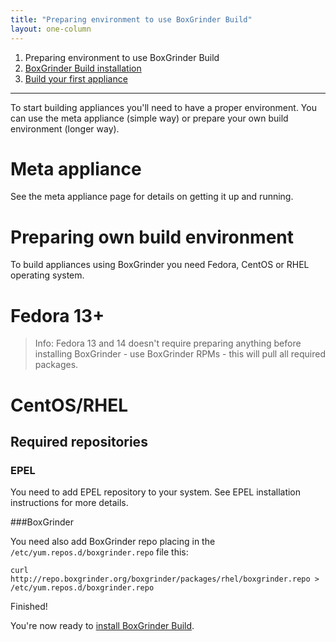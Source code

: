 ```yaml
---
title: "Preparing environment to use BoxGrinder Build"
layout: one-column
---
```


1. Preparing environment to use BoxGrinder Build
2. [BoxGrinder Build installation][install]
3. [Build your first appliance][build]

***

To start building appliances you'll need to have a proper environment. You can use the meta appliance (simple way) or prepare your own build environment (longer way).

# Meta appliance

See the meta appliance page for details on getting it up and running.

# Preparing own build environment

To build appliances using BoxGrinder you need Fedora, CentOS or RHEL operating system.

# Fedora 13+

> Info: Fedora 13 and 14 doesn't require preparing anything before installing BoxGrinder - use BoxGrinder RPMs - this will pull all required packages.

# CentOS/RHEL
## Required repositories
### EPEL

You need to add EPEL repository to your system. See EPEL installation instructions for more details.

###BoxGrinder

You need also add BoxGrinder repo placing in the `/etc/yum.repos.d/boxgrinder.repo` file this:

    curl http://repo.boxgrinder.org/boxgrinder/packages/rhel/boxgrinder.repo > /etc/yum.repos.d/boxgrinder.repo

Finished!

You're now ready to [install BoxGrinder Build][install].

[prepare]: /tutorials/boxgrinder-build-quick-start/preparing-environment
[install]: /tutorials/boxgrinder-build-quick-start/installation
[build]: /tutorials/boxgrinder-build-quick-start/build-your-first-appliance